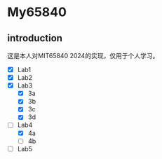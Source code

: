 # My65840

## introduction

这是本人对MIT65840 2024的实现，仅用于个人学习。

- [x] Lab1
- [x] Lab2
- [x] Lab3
  - [x] 3a
  - [x] 3b
  - [x] 3c
  - [x] 3d
- [ ] Lab4
  - [x] 4a
  - [ ] 4b
- [ ] Lab5